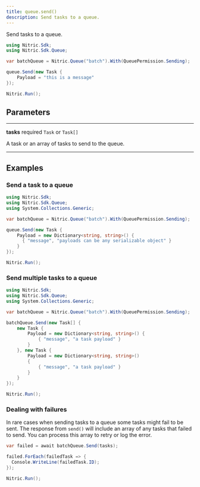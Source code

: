 ```yaml
---
title: queue.send()
description: Send tasks to a queue.
---
```


Send tasks to a queue.

```csharp
using Nitric.Sdk;
using Nitric.Sdk.Queue;

var batchQueue = Nitric.Queue("batch").With(QueuePermission.Sending);

queue.Send(new Task {
    Payload = "this is a message"
});

Nitric.Run();
```

## Parameters

---

**tasks** required `Task` or `Task[]`

A task or an array of tasks to send to the queue.

---

## Examples

### Send a task to a queue

```csharp
using Nitric.Sdk;
using Nitric.Sdk.Queue;
using System.Collections.Generic;

var batchQueue = Nitric.Queue("batch").With(QueuePermission.Sending);

queue.Send(new Task {
    Payload = new Dictionary<string, string>() {
      { "message", "payloads can be any serializable object" }
    }
});

Nitric.Run();
```

### Send multiple tasks to a queue

```csharp
using Nitric.Sdk;
using Nitric.Sdk.Queue;
using System.Collections.Generic;

var batchQueue = Nitric.Queue("batch").With(QueuePermission.Sending);

batchQueue.Send(new Task[] {
    new Task {
        Payload = new Dictionary<string, string>() {
            { "message", "a task payload" }
        }
    }, new Task {
        Payload = new Dictionary<string, string>()
        {
            { "message", "a task payload" }
        }
    }
});

Nitric.Run();
```

### Dealing with failures

In rare cases when sending tasks to a queue some tasks might fail to be sent. The response from `send()` will include an array of any tasks that failed to send. You can process this array to retry or log the error.

```csharp
var failed = await batchQueue.Send(tasks);

failed.ForEach(failedTask => {
  Console.WriteLine(failedTask.ID);
});

Nitric.Run();
```
